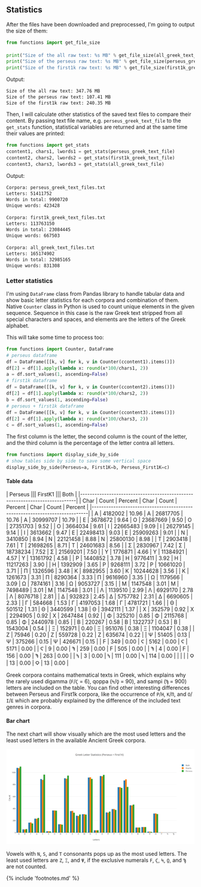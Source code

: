 ## Statistics

After the files have been downloaded and preprocessed, I'm going to
output the size of them:

```python
from functions import get_file_size

print("Size of the all raw text: %s MB" % get_file_size(all_greek_text_file))
print("Size of the perseus raw text: %s MB" % get_file_size(perseus_greek_text_file))
print("Size of the first1k raw text: %s MB" % get_file_size(first1k_greek_text_file))
```

Output:

```
Size of the all raw text: 347.76 MB
Size of the perseus raw text: 107.41 MB
Size of the first1k raw text: 240.35 MB
```

Then, I will calculate other statistics of the saved text files to
compare their content. By passing text file name, e.g. `perseus_greek_text_file`
to the `get_stats` function, statistical variables are returned and at the same
time their values are printed:

```python
from functions import get_stats
ccontent1, chars1, lwords1 = get_stats(perseus_greek_text_file)
ccontent2, chars2, lwords2 = get_stats(first1k_greek_text_file)
ccontent3, chars3, lwords3 = get_stats(all_greek_text_file)
```

Output:

```
Corpora: perseus_greek_text_files.txt
Letters: 51411752
Words in total: 9900720
Unique words: 423428

Corpora: first1k_greek_text_files.txt
Letters: 113763150
Words in total: 23084445
Unique words: 667503

Corpora: all_greek_text_files.txt
Letters: 165174902
Words in total: 32985165
Unique words: 831308
```

### Letter statistics

I'm using `DataFrame` class from Pandas library to handle tabular data
and show basic letter statistics for each corpora and combination of
them. Native `Counter` class in Python is used to count unique elements in
the given sequence. Sequence in this case is the raw Greek text stripped
from all special characters and spaces, and elements are the letters of
the Greek alphabet.

This will take some time to process too:

```python
from functions import Counter, DataFrame
# perseus dataframe
df = DataFrame([[k, v] for k, v in Counter(ccontent1).items()])
df[2] = df[1].apply(lambda x: round(x*100/chars1, 2))
a = df.sort_values(1, ascending=False)
# first1k dataframe
df = DataFrame([[k, v] for k, v in Counter(ccontent2).items()])
df[2] = df[1].apply(lambda x: round(x*100/chars2, 2))
b = df.sort_values(1, ascending=False)
# perseus + first1k dataframe
df = DataFrame([[k, v] for k, v in Counter(ccontent3).items()])
df[2] = df[1].apply(lambda x: round(x*100/chars3, 2))
c = df.sort_values(1, ascending=False)
```

The first column is the letter, the second column is the count of the
letter, and the third column is the percentage of the letter contra all
letters.

```python
from functions import display_side_by_side
# show tables side by side to save some vertical space
display_side_by_side(Perseus=a, First1K=b, Perseus_First1K=c)
```

#### Table data

| Perseus               ||| FirstK1              ||| Both                    |
|----------------------------------------------------------------------------|
| Char | Count | Percent  | Char | Count | Percent | Char | Count | Percent  |
|----------------------------------------------------------------------------|
| Α  | 4182002 | 10.96    | Α | 26817705 | 10.76   | Α | 30999707 | 10.79    |
| Ε  | 3678672 | 9.64     | Ο | 23687669 | 9.50    | Ο | 27351703 | 9.52     |
| Ο  | 3664034 | 9.61     | Ι | 22665483 | 9.09    | Ι | 26279145 | 9.14     |
| Ι  | 3613662 | 9.47     | Ε | 22498413 | 9.03    | Ε | 25909263 | 9.01     |
| Ν  | 3410850 | 8.94     | Ν | 22121458 | 8.88    | Ν | 25800130 | 8.98     |
| Τ  | 2903418 | 7.61     | Τ | 21698265 | 8.71    | Τ | 24601683 | 8.56     |
| Σ  | 2830967 | 7.42     | Σ | 18738234 | 7.52    | Σ | 21569201 | 7.50     |
| Υ  | 1776871 | 4.66     | Υ | 11384921 | 4.57    | Υ | 13161792 | 4.58     |
| Ρ  | 1440852 | 3.78     | Η | 9776411  | 3.92    | Η | 11217263 | 3.90     |
| Η  | 1392909 | 3.65     | Ρ | 9268111  | 3.72    | Ρ | 10661020 | 3.71     |
| Π  | 1326596 | 3.48     | Κ | 8982955  | 3.60    | Κ | 10244628 | 3.56     |
| Κ  | 1261673 | 3.31     | Π | 8290364  | 3.33    | Π | 9616960  | 3.35     |
| Ω  | 1179566 | 3.09     | Ω | 7874161  | 3.16    | Ω | 9053727  | 3.15     |
| Μ  | 1147548 | 3.01     | Μ | 7498489  | 3.01    | Μ | 1147548  | 3.01     |
| Λ  | 1139510 | 2.99     | Λ | 6929170  | 2.78    | Λ | 8076718  | 2.81     |
| Δ  | 932823  | 2.45     | Δ | 5757782  | 2.31    | Δ | 6690605  | 2.33     |
| Γ  | 584668  | 1.53     | Γ | 4197053  | 1.68    | Γ | 4781721  | 1.66     |
| Θ  | 501512  | 1.31     | Θ | 3440599  | 1.38    | Θ | 3942111  | 1.37     |
| Χ  | 352579  | 0.92     | Χ | 2294905  | 0.92    | Χ | 2647484  | 0.92     |
| Φ  | 325210  | 0.85     | Φ | 2115768  | 0.85    | Φ | 2440978  | 0.85     |
| Β  | 220267  | 0.58     | Β | 1322737  | 0.53    | Β | 1543004  | 0.54     |
| Ξ  | 152971  | 0.40     | Ξ | 951076   | 0.38    | Ξ | 1104047  | 0.38     |
| Ζ  | 75946   | 0.20     | Ζ | 559728   | 0.22    | Ζ | 635674   | 0.22     |
| Ψ  | 51405   | 0.13     | Ψ | 375266   | 0.15    | Ψ | 426671   | 0.15     |
| Ϝ  | 349     | 0.00     | Ϛ | 5162     | 0.00    | Ϛ | 5171     | 0.00     |
| Ϛ  | 9       | 0.00     | Ϡ | 259      | 0.00    | Ϝ | 505      | 0.00     |
| Ϡ  | 4       | 0.00     | Ϝ | 156      | 0.00    | Ϡ | 263      | 0.00     |
| Ϟ  | 3       | 0.00     | Ϟ | 111      | 0.00    | Ϟ | 114      | 0.00     |
|    |         |          | Ϙ | 13       | 0.00    | Ϙ | 13       | 0.00     |

Greek corpora contains mathematical texts in Greek, which explains why the
rarely used digamma (`Ϝ`/`Ϛ` = 6), qoppa (`Ϟ`/`Ϙ` = 90), and sampi (`Ϡ` = 900)
letters are included on the table. You can find other interesting differences
between Perseus and First1k corpora, like the occurrence of `Ρ`/`Η`, `K`/`Π`,
and `Ο`/`Ι`/`Ε` which are probably explained by the difference of the included
text genres in corpora.

#### Bar chart

The next chart will show visually which are the most used letters and
the least used letters in the available Ancient Greek corpora.

![Letter statistics](/media/stats.png)

Vowels with `N`, `S`, and `T` consonants pops up as the most used letters. The
least used letters are `Ζ`, `Ξ`, and `Ψ`, if the exclusive numerals `Ϝ`, `Ϛ`,
`Ϟ`, `Ϙ`, and `Ϡ` are not counted.

{% include 'footnotes.md' %}
